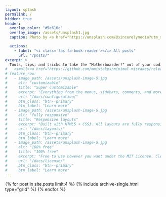```yaml
---
layout: splash
permalink: /
hidden: true
header:
  overlay_color: "#5e616c"
  overlay_image: /assets/unsplash1.jpg
  caption: Photo by <a href="https://unsplash.com/@sincerelymedia?utm_source=unsplash&utm_medium=referral&utm_content=creditCopyText">Sincerely Media</a> on <a href="https://unsplash.com/wallpapers/colors/green?utm_source=unsplash&utm_medium=referral&utm_content=creditCopyText">Unsplash</a>

  actions:
    - label: "<i class='fas fa-book-reader'></i> All posts"
      url: "/posts/"
excerpt: >
  Tools, tips, and tricks to take the "Motherboarder!" out of your coding. <br />
#   <small><a href="https://github.com/mmistakes/minimal-mistakes/releases/tag/4.24.0">Latest release v4.24.0</a></small>
# feature_row:
#   - image_path: /assets/unsplash-image-6.jpg
#     alt: "customizable"
#     title: "Super customizable"
#     excerpt: "Everything from the menus, sidebars, comments, and more can be configured or set with YAML Front Matter."
#     url: "/docs/configuration/"
#     btn_class: "btn--primary"
#     btn_label: "Learn more"
#   - image_path: /assets/unsplash-image-6.jpg
#     alt: "fully responsive"
#     title: "Responsive layouts"
#     excerpt: "Built with HTML5 + CSS3. All layouts are fully responsive with helpers to augment your content."
#     url: "/docs/layouts/"
#     btn_class: "btn--primary"
#     btn_label: "Learn more"
#   - image_path: /assets/unsplash-image-6.jpg
#     alt: "100% free"
#     title: "100% free"
#     excerpt: "Free to use however you want under the MIT License. Clone it, fork it, customize it... whatever!"
#     url: "/docs/license/"
#     btn_class: "btn--primary"
#     btn_label: "Learn more"
---
```


<!-- {% include feature_row %} -->

<div class="grid__wrapper">
  {% for post in site.posts limit:4 %}
    {% include archive-single.html type="grid" %}
  {% endfor %}
</div>
